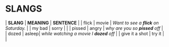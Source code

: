 # SLANGS

| **SLANG** | **MEANING** | **SENTENCE** |
| flick | movie | *Want to see a **flick** on Saturday.* |
| my bad | sorry | |
| pissed | angry | *why are you so **pissed** off* |
| dozed | asleep| *while watching a movie I **dozed** off* |
| give it a shot | try it | |
